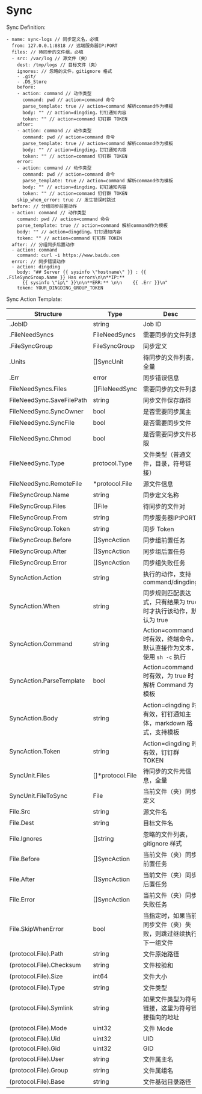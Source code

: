 # Sync

Sync Definition:

    - name: sync-logs // 同步定义名，必填
      from: 127.0.0.1:8818 // 远端服务器IP:PORT
      files: // 待同步的文件组，必填
      - src: /var/log // 源文件（夹）
        dest: /tmp/logs // 目标文件（夹）
        ignores: // 忽略的文件，gitignore 格式
        - .git/
        - .DS_Store
        before: 
        - action: command // 动作类型
          command: pwd // action=command 命令
          parse_template: true // action=command 解析command作为模板 
          body: "" // action=dingding，钉钉通知内容
          token: "" // action=command 钉钉群 TOKEN
        after:
        - action: command // 动作类型
          command: pwd // action=command 命令
          parse_template: true // action=command 解析command作为模板 
          body: "" // action=dingding，钉钉通知内容
          token: "" // action=command 钉钉群 TOKEN
        error:
        - action: command // 动作类型
          command: pwd // action=command 命令
          parse_template: true // action=command 解析command作为模板 
          body: "" // action=dingding，钉钉通知内容
          token: "" // action=command 钉钉群 TOKEN
        skip_when_error: true // 发生错误时跳过
      before: // 分组同步前置动作
      - action: command // 动作类型
        command: pwd // action=command 命令
        parse_template: true // action=command 解析command作为模板 
        body: "" // action=dingding，钉钉通知内容
        token: "" // action=command 钉钉群 TOKEN
      after: // 分组同步后置动作
      - action: command
        command: curl -i https://www.baidu.com
      error: // 同步错误动作
      - action: dingding
        body: "## Server {{ sysinfo \"hostname\" }} : {{ .FileSyncGroup.Name }} Has errors\n\n**IP:**
          {{ sysinfo \"ip\" }}\n\n**ERR:** \n\n    {{ .Err }}\n"
        token: YOUR_DINGDING_GROUP_TOKEN


Sync Action Template:

| Structure | Type | Desc | 
| --- | --- | --- |
| .JobID | string | Job ID |
| .FileNeedSyncs | FileNeedSyncs | 需要同步的文件列表 |
| .FileSyncGroup | FileSyncGroup | 同步定义 |
| .Units | []SyncUnit | 待同步的文件列表，全量 |
| .Err | error | 同步错误信息 |
| FileNeedSyncs.Files | []FileNeedSync | 需要同步的文件列表 |
| FileNeedSync.SaveFilePath | string | 同步文件保存路径 | 
| FileNeedSync.SyncOwner | bool | 是否需要同步属主 |
| FileNeedSync.SyncFile | bool | 是否需要同步文件 |
| FileNeedSync.Chmod | bool | 是否需要同步文件权限 |
| FileNeedSync.Type | protocol.Type | 文件类型（普通文件，目录，符号链接）|
| FileNeedSync.RemoteFile | *protocol.File | 源文件信息 |
| FileSyncGroup.Name | string | 同步定义名称 |
| FileSyncGroup.Files | []File | 待同步的文件对 |
| FileSyncGroup.From | string | 同步服务器IP:PORT |
| FileSyncGroup.Token | string | 同步 Token |
| FileSyncGroup.Before | []SyncAction | 同步组前置任务 |
| FileSyncGroup.After | []SyncAction | 同步组后置任务 |
| FileSyncGroup.Error | []SyncAction | 同步组失败任务 |
| SyncAction.Action | string | 执行的动作，支持 command/dingding |
| SyncAction.When | string | 同步规则匹配表达式，只有结果为 true 时才执行该动作，默认为 true |
| SyncAction.Command | string | Action=command 时有效，终端命令，默认直接作为文本，使用 `sh -c` 执行 |
| SyncAction.ParseTemplate | bool | Action=command 时有效，为 true 时解析 Command 为模板 |
| SyncAction.Body | string | Action=dingding 时有效，钉钉通知主体，markdown 格式，支持模板 |
| SyncAction.Token | string | Action=dingding 时有效，钉钉群 TOKEN |
| SyncUnit.Files | []*protocol.File | 待同步的文件元信息，全量 |
| SyncUnit.FileToSync | File | 当前文件（夹）同步定义 |
| File.Src | string | 源文件名 |
| File.Dest | string | 目标文件名 |
| File.Ignores | []string | 忽略的文件列表，gitignore 样式 |
| File.Before | []SyncAction | 当前文件（夹）同步前置任务 |
| File.After | []SyncAction | 当前文件（夹）同步后置任务 |
| File.Error | []SyncAction | 当前文件（夹）同步失败任务 |
| File.SkipWhenError | bool | 当指定时，如果当前同步文件（夹）失败，则跳过继续执行下一组文件 |
| (protocol.File).Path | string | 文件原始路径 |
| (protocol.File).Checksum | string | 文件校验和 |
| (protocol.File).Size | int64 | 文件大小 |
| (protocol.File).Type | string | 文件类型 |
| (protocol.File).Symlink | string | 如果文件类型为符号链接，这里为符号链接指向的地址 |
| (protocol.File).Mode | uint32 | 文件 Mode |
| (protocol.File).Uid | uint32 | UID |
| (protocol.File).Gid | uint32 | GID |
| (protocol.File).User | string | 文件属主名 |
| (protocol.File).Group | string | 文件属组名 |
| (protocol.File).Base | string | 文件基础目录路径 |
